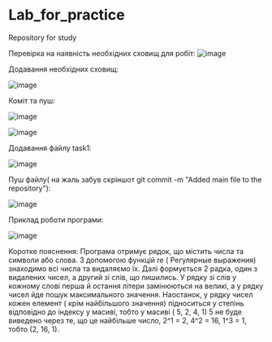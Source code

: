 # Lab_for_practice
Repository for study


Перевірка на наявність необхідних сховищ для робіт:
![image](https://user-images.githubusercontent.com/85624023/122215675-28dded00-ceb4-11eb-9713-96e9f70a9ef9.png)


Додавання необхідних сховищ:

![image](https://user-images.githubusercontent.com/85624023/122215801-59258b80-ceb4-11eb-8e87-126851a10772.png)

Коміт та пуш:


![image](https://user-images.githubusercontent.com/85624023/122215867-6b072e80-ceb4-11eb-92a5-dad7bcfb6e23.png)


![image](https://user-images.githubusercontent.com/85624023/122215880-6f334c00-ceb4-11eb-8a88-c48ca51678dd.png)


Додавання файлу task1:


![image](https://user-images.githubusercontent.com/85624023/122215986-8d994780-ceb4-11eb-9dd2-7aaeab0d2299.png)
 
 
 Пуш файлу( на жаль забув скріншот git commit -m "Added main file to the repository"):
 
 
 ![image](https://user-images.githubusercontent.com/85624023/122216107-aefa3380-ceb4-11eb-841f-2475d082b1a2.png)
 
 
 Приклад роботи програми:
 
 
 ![image](https://user-images.githubusercontent.com/85624023/122216972-a3f3d300-ceb5-11eb-954d-5b481cecd548.png)
 
 Коротке пояснення:
 Програма отримує рядок, що містить числа та символи або слова. З допомогою функцій re ( Регулярные выражения) знаходимо всі числа та видаляємо їх.
 Далі формується 2 радка, один з видалених чисел, а другий зі слів, що лишились.
 У рядку зі слів у кожному слові перша й остання літери замінюються на великі, а у рядку чисел йде пошук максимального значення.
 Наостанок, у рядку чисел кожен елемент ( крім найбільшого значення) підноситься у степінь відповідно до індексу у масиві, тобто у масиві ( 5, 2, 4, 1) 5 не буде виведено через те, що це найбільше число, 2^1 = 2, 4^2 = 16, 1^3 = 1, тобто (2, 16, 1).




